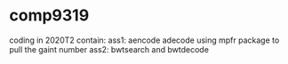 # comp9319 
coding in 2020T2 
contain:
ass1: aencode adecode using mpfr package to pull the gaint number
ass2: bwtsearch and bwtdecode
